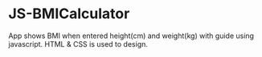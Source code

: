 # JS-BMICalculator
App shows BMI when entered height(cm) and weight(kg) with guide using javascript. HTML & CSS is used to design.
